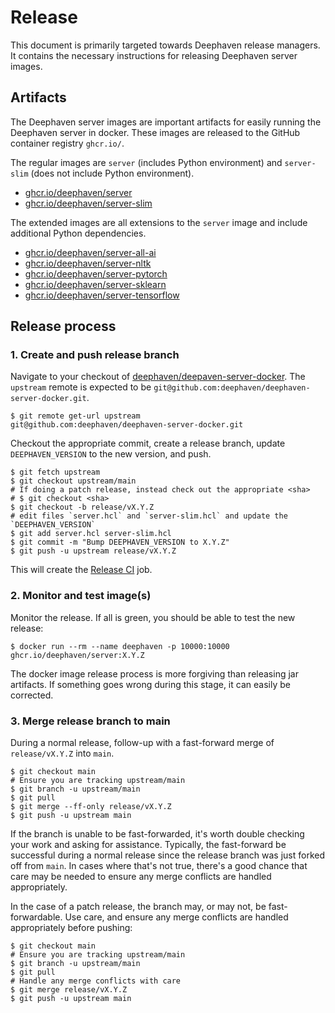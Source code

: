 # Release

This document is primarily targeted towards Deephaven release managers.
It contains the necessary instructions for releasing Deephaven server images.

## Artifacts

The Deephaven server images are important artifacts for easily running the Deephaven server in docker.
These images are released to the GitHub container registry `ghcr.io/`.

The regular images are `server` (includes Python environment) and `server-slim` (does not include Python environment).
* [ghcr.io/deephaven/server](https://github.com/deephaven/deephaven-core/pkgs/container/server)
* [ghcr.io/deephaven/server-slim](https://github.com/deephaven/deephaven-core/pkgs/container/server-slim)

The extended images are all extensions to the `server` image and include additional Python dependencies.
* [ghcr.io/deephaven/server-all-ai](https://github.com/deephaven/deephaven-core/pkgs/container/server-all-ai)
* [ghcr.io/deephaven/server-nltk](https://github.com/deephaven/deephaven-core/pkgs/container/server-nltk)
* [ghcr.io/deephaven/server-pytorch](https://github.com/deephaven/deephaven-core/pkgs/container/server-pytorch)
* [ghcr.io/deephaven/server-sklearn](https://github.com/deephaven/deephaven-core/pkgs/container/server-sklearn)
* [ghcr.io/deephaven/server-tensorflow](https://github.com/deephaven/deephaven-core/pkgs/container/server-tensorflow)

## Release process

### 1. Create and push release branch
Navigate to your checkout of [deephaven/deepaven-server-docker](https://github.com/deephaven/deephaven-server-docker).
The `upstream` remote is expected to be `git@github.com:deephaven/deephaven-server-docker.git`.

```shell
$ git remote get-url upstream
git@github.com:deephaven/deephaven-server-docker.git
```

Checkout the appropriate commit, create a release branch, update `DEEPHAVEN_VERSION` to the new version, and push.

```shell
$ git fetch upstream
$ git checkout upstream/main
# If doing a patch release, instead check out the appropriate <sha>
# $ git checkout <sha>
$ git checkout -b release/vX.Y.Z
# edit files `server.hcl` and `server-slim.hcl` and update the `DEEPHAVEN_VERSION`
$ git add server.hcl server-slim.hcl
$ git commit -m "Bump DEEPHAVEN_VERSION to X.Y.Z"
$ git push -u upstream release/vX.Y.Z
```

This will create the [Release CI](https://github.com/deephaven/deephaven-server-docker/actions/workflows/release-ci.yml) job.

### 2. Monitor and test image(s)

Monitor the release.
If all is green, you should be able to test the new release:

```shell
$ docker run --rm --name deephaven -p 10000:10000 ghcr.io/deephaven/server:X.Y.Z
```

The docker image release process is more forgiving than releasing jar artifacts.
If something goes wrong during this stage, it can easily be corrected.

### 3. Merge release branch to main


During a normal release, follow-up with a fast-forward merge of `release/vX.Y.Z` into `main`.

```shell
$ git checkout main
# Ensure you are tracking upstream/main
$ git branch -u upstream/main
$ git pull
$ git merge --ff-only release/vX.Y.Z
$ git push -u upstream main
```

If the branch is unable to be fast-forwarded, it's worth double checking your work and asking for assistance. 
Typically, the fast-forward be successful during a normal release since the release branch was just forked off from `main`.
In cases where that's not true, there's a good chance that care may be needed to ensure any merge conflicts are handled appropriately.

In the case of a patch release, the branch may, or may not, be fast-forwardable.
Use care, and ensure any merge conflicts are handled appropriately before pushing:

```shell
$ git checkout main
# Ensure you are tracking upstream/main
$ git branch -u upstream/main
$ git pull
# Handle any merge conflicts with care
$ git merge release/vX.Y.Z
$ git push -u upstream main
```

